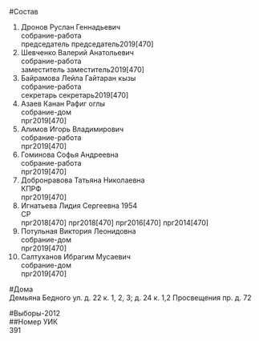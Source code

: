 #Состав  
1. Дронов Руслан Геннадьевич  
    собрание-работа  
    председатель председатель2019[470]  
2. Шевченко Валерий Анатольевич  
    собрание-работа  
    заместитель заместитель2019[470]  
3. Байрамова Лейла Гайтаран кызы  
    собрание-работа  
    секретарь секретарь2019[470]  
4. Азаев Канан Рафиг оглы  
    собрание-дом  
    прг2019[470]  
5. Алимов Игорь Владимирович  
    собрание-работа  
    прг2019[470]  
6. Гоминова Софья Андреевна  
    собрание-работа  
    прг2019[470]  
7. Добронравова Татьяна Николаевна  
    КПРФ  
    прг2019[470]  
8. Игнатьева Лидия Сергеевна 1954  
    СР  
    прг2018[470] прг2018[470] прг2016[470] прг2014[470]  
9. Потульная Виктория Леонидовна  
    собрание-дом  
    прг2019[470]  
10. Салтуханов Ибрагим Мусаевич  
    собрание-дом  
    прг2019[470]  

#Дома  
Демьяна Бедного ул. д. 22 к. 1, 2, 3; д. 24 к. 1,2 Просвещения пр. д. 72  
  
#Выборы-2012  
##Номер УИК  
391  
